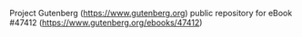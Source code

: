Project Gutenberg (https://www.gutenberg.org) public repository for eBook #47412 (https://www.gutenberg.org/ebooks/47412)

